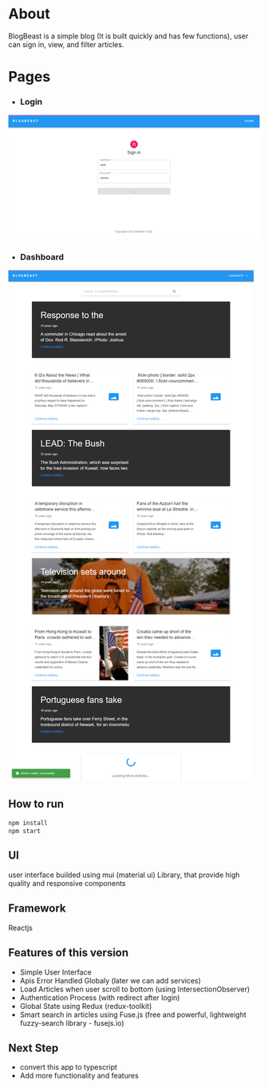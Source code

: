 # About

BlogBeast is a simple blog (It is built quickly and has few functions), user can sign in, view, and filter articles.

# Pages

- ### Login

![login](/src/assets/screencapture-login-2.png)

- ### Dashboard

![dashboard](/src//assets/screencapture-dashboard-2.png)

## How to run

```
npm install
npm start
```

## UI

user interface builded using mui (material ui) Library, that provide high quality and responsive components

## Framework

Reactjs

## Features of this version

- Simple User Interface
- Apis Error Handled Globaly (later we can add services)
- Load Articles when user scroll to bottom (using IntersectionObserver)
- Authentication Process (with redirect after login)
- Global State using Redux (redux-toolkit)
- Smart search in articles using Fuse.js (free and powerful, lightweight fuzzy-search library - fusejs.io)

## Next Step

- convert this app to typescript
- Add more functionality and features
